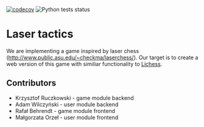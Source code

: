 [![codecov](https://codecov.io/gh/tojatos/laser-tactics/branch/master/graph/badge.svg?token=B2NGI7PL5C)](https://codecov.io/gh/tojatos/ZPI)
![Python tests status](https://github.com/tojatos/ZPI/actions/workflows/ci.yml/badge.svg)

# Laser tactics
We are implementing a game inspired by laser chess (http://www.public.asu.edu/~checkma/laserchess/).
Our target is to create a web version of this game with similiar functionality to [Lichess](http://lichess.org).

## Contributors
- Krzysztof Ruczkowski - game module backend
- Adam Wilczyński - user module backend
- Rafał Behrendt - game module frontend
- Małgorzata Orzeł - user module frontend

